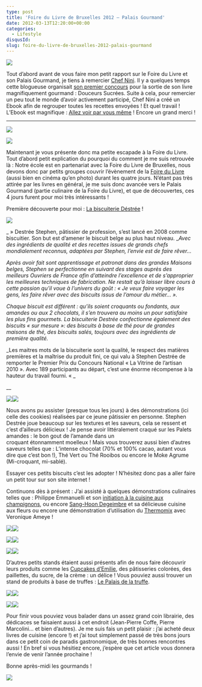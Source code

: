 ```yaml
---
type: post
title: 'Foire du Livre de Bruxelles 2012 – Palais Gourmand'
date: 2012-03-13T12:20:00+00:00
categories:
  - Lifestyle
disqusId:
slug: foire-du-livre-de-bruxelles-2012-palais-gourmand
---
```


[![](http://2.bp.blogspot.com/-OgeecPjU8BI/T18f8erM3xI/AAAAAAAAB2w/n2d7yizWs5E/s640/ebook-concours.png)](http://2.bp.blogspot.com/-OgeecPjU8BI/T18f8erM3xI/AAAAAAAAB2w/n2d7yizWs5E/s1600/ebook-concours.png)

Tout d’abord avant de vous faire mon petit rapport sur le Foire du Livre et son Palais Gourmand, je tiens à remercier [Chef Nini](http://www.chefnini.com/). Il y a quelques temps cette blogueuse organisait [son premier concours](http://www.chefnini.com/concours-chefnini-douceurs-sucrees/) pour la sortie de son livre magnifiquement gourmand : Douceurs Sucrées. Suite à cela, pour remercier un peu tout le monde d’avoir activement participé, Chef Nini a créé un Ebook afin de regrouper toutes les recettes envoyées ! Et quel travail ! L’Ebook est magnifique : [Allez voir par vous même](http://www.calameo.com/read/00123180270fd6d9ca12f) ! Encore un grand merci !

__________

[![](http://1.bp.blogspot.com/-doiUN_eUrxs/T18r94-6lQI/AAAAAAAAB4w/oPVNOwp1cYI/s640/FLB_Logo_hori_quadri-2011-11.jpg)](http://www.flb.be/)

[![](http://3.bp.blogspot.com/-ww0NaecwfnU/T18hQfjvD5I/AAAAAAAAB24/brhapDaj0oI/s400/20120302_FDL_Vendredi_Aprem__0133.jpg)](http://3.bp.blogspot.com/-ww0NaecwfnU/T18hQfjvD5I/AAAAAAAAB24/brhapDaj0oI/s1600/20120302_FDL_Vendredi_Aprem__0133.jpg)

Maintenant je vous présente donc ma petite escapade à la Foire du Livre. Tout d’abord petit explication du pourquoi du comment je me suis retrouvée là : Notre école est en partenariat avec la Foire du Livre de Bruxelles, nous devons donc par petits groupes couvrir l’évènement de la [Foire du Livre](http://www.flb.be/) (aussi bien en cinéma qu’en photo) durant les quatre jours. N’étant pas très attirée par les livres en général, je me suis donc avancée vers le Palais Gourmand (partie culinaire de la Foire du Livre), et que de découvertes, ces 4 jours furent pour moi très intéressants !

Première découverte pour moi : [La biscuiterie Déstrée](http://www.biscuiteriedestree.be/) !

[![](http://1.bp.blogspot.com/-Rs4LzJpXAxk/T18hvUT9llI/AAAAAAAAB3I/HodfsUSCa1Q/s400/20120303_FDL_Stephen_Destr%C3%A9e_03.jpg)](http://1.bp.blogspot.com/-Rs4LzJpXAxk/T18hvUT9llI/AAAAAAAAB3I/HodfsUSCa1Q/s1600/20120303_FDL_Stephen_Destr%C3%A9e_03.jpg)

_ » Destrée Stephen, pâtissier de profession, s’est lancé en 2008 comme biscuitier. Son but est d’amener le biscuit belge au plus haut niveau. __Avec des ingrédients de qualité et des recettes issues de grands chefs mondialement reconnus, adaptées par Stephen, l’envie est de faire rêver…_

_Après avoir fait sont apprentissage et patronat dans des grandes Maisons belges, Stephen se perfectionne en suivant des stages auprès des meilleurs Ouvriers de France afin d’atteindre l’excellence et de s’approprier les meilleures techniques de fabrication. Ne restait qu’à laisser libre cours à cette passion qu’il voue à l’univers du goût : <cite>« Je veux faire voyager les gens, les faire rêver avec des biscuits issus de l’amour du métier… »</cite>._

_Chaque biscuit est différent : qu’ils soient croquants ou fondants, aux amandes ou aux 2 chocolats, il s’en trouvera au moins un pour satisfaire les plus fins gourmets. La biscuiterie Destrée confectionne également des biscuits « sur mesure »: des biscuits à base de thé pour de grandes maisons de thé, des biscuits salés, toujours avec des ingrédients de première qualité._

_Les maitres mots de la biscuiterie sont la qualité, le respect des matières premières et la maîtrise du produit fini, ce qui valu à Stephen Destrée de remporter le Premier Prix du Concours National « La Vitrine de l’artisan 2010 ». Avec 189 participants au départ, c’est une énorme récompense à la hauteur du travail fourni. « _

 __

[![](http://3.bp.blogspot.com/-p-6uyUXSz1U/T18iWFD3rUI/AAAAAAAAB3Q/XMKBQ94T_tg/s320/20120303_FDL_Samedi_Matin_0213.jpg)](http://3.bp.blogspot.com/-p-6uyUXSz1U/T18iWFD3rUI/AAAAAAAAB3Q/XMKBQ94T_tg/s1600/20120303_FDL_Samedi_Matin_0213.jpg)[![](http://4.bp.blogspot.com/-yZeLiaaeBTI/T18iXIjNAUI/AAAAAAAAB3Y/0UqSqXed0wA/s320/20120303_FDL_Samedi_Matin_0226.jpg)](http://4.bp.blogspot.com/-yZeLiaaeBTI/T18iXIjNAUI/AAAAAAAAB3Y/0UqSqXed0wA/s1600/20120303_FDL_Samedi_Matin_0226.jpg)

Nous avons pu assister (presque tous les jours) à des démonstrations (ici celle des cookies) réalisées par ce jeune pâtissier en personne. Stephen Destrée joue beaucoup sur les textures et les saveurs, cela se ressent et c’est d’ailleurs délicieux ! Je pense avoir littéralement craqué sur les Palets amandes : le bon gout de l’amande dans un croquant étonnamment moelleux ! Mais vous trouverez aussi bien d’autres saveurs telles que : L’intense chocolat (70% et 100% cacao, autant vous dire que c’est bon !), Thé Vert ou Thé Rooibos ou encore le Moke Agrume (Mi-croquant, mi-sablé).

Essayer ces petits biscuits c’est les adopter ! N’hésitez donc pas a aller faire un petit tour sur son site internet !

Continuons dès à présent : J’ai assisté à quelques démonstrations culinaires telles que : Philippe Emmanuelli et son [initiation à la cuisine aux champignons](http://www.marabout.com/livre-une-initiation-a-la-cuisine-du-champignon-philippe-emanuelli-400640.html), ou encore [Sang-Hoon Degeimbre](http://www.airdutemps.be/) et sa délicieuse cuisine aux fleurs ou encore une démonstration d’utilisation du [Thermomix](http://monthermomix.be/) avec Veronique Ameye !

[![](http://2.bp.blogspot.com/-rVk13nAxtjc/T18ltpu0AEI/AAAAAAAAB3g/UpknitY_Oic/s320/20120302_FDL_Vendredi_Aprem__0155.jpg)](http://2.bp.blogspot.com/-rVk13nAxtjc/T18ltpu0AEI/AAAAAAAAB3g/UpknitY_Oic/s1600/20120302_FDL_Vendredi_Aprem__0155.jpg)[![](http://4.bp.blogspot.com/-kIZ20tnPuZc/T18luPHAFbI/AAAAAAAAB3o/TZLrF3ioNO8/s320/20120302_FDL_Vendredi_Aprem__0157.jpg)](http://4.bp.blogspot.com/-kIZ20tnPuZc/T18luPHAFbI/AAAAAAAAB3o/TZLrF3ioNO8/s1600/20120302_FDL_Vendredi_Aprem__0157.jpg)

[![](http://1.bp.blogspot.com/-3_fEhgjtJ6c/T18lvEeK0SI/AAAAAAAAB3w/wEGnrepOCQM/s320/20120303_FDL_Samedi_Matin_0283.jpg)](http://1.bp.blogspot.com/-3_fEhgjtJ6c/T18lvEeK0SI/AAAAAAAAB3w/wEGnrepOCQM/s1600/20120303_FDL_Samedi_Matin_0283.jpg)[![](http://4.bp.blogspot.com/-yjOOl_B9jQQ/T18lwZBju0I/AAAAAAAAB34/dHeyhU98hQ0/s320/20120303_FDL_Samedi_Matin_0323.jpg)](http://4.bp.blogspot.com/-yjOOl_B9jQQ/T18lwZBju0I/AAAAAAAAB34/dHeyhU98hQ0/s1600/20120303_FDL_Samedi_Matin_0323.jpg)

[![](http://1.bp.blogspot.com/-_t-dpReREM4/T18lyuq0QXI/AAAAAAAAB4A/yoHb1sTAdF8/s320/20120305_FDL_Lundi_Matin_0394.jpg)](http://1.bp.blogspot.com/-_t-dpReREM4/T18lyuq0QXI/AAAAAAAAB4A/yoHb1sTAdF8/s1600/20120305_FDL_Lundi_Matin_0394.jpg)[![](http://1.bp.blogspot.com/-tHHyYjURSnc/T18lz8GaBrI/AAAAAAAAB4I/fVePFnLRAJQ/s320/20120305_FDL_Lundi_Matin_0407.jpg)](http://1.bp.blogspot.com/-tHHyYjURSnc/T18lz8GaBrI/AAAAAAAAB4I/fVePFnLRAJQ/s1600/20120305_FDL_Lundi_Matin_0407.jpg)

D’autres petits stands étaient aussi présents afin de nous faire découvrir leurs produits comme les [Cupcakes d’Emilie](http://www.lescupcakesdemilie.be/), des pâtisseries colorées, des paillettes, du sucre, de la crème : un délice ! Vous pouviez aussi trouver un stand de produits à base de truffes : [Le Palais de la truffe](http://eurotartufi.com/).

[![](http://3.bp.blogspot.com/-aNys-7tnjXE/T18pPOVCiOI/AAAAAAAAB4Q/_GzS5IKcVPo/s320/20120229_FDL_Vernissage_0022.jpg)](http://www.lescupcakesdemilie.be/)[![](http://3.bp.blogspot.com/-EVZ-HZOisok/T18pRi8ISSI/AAAAAAAAB4g/OIzTCY9_cXA/s320/20120305_FDL_Lundi_Matin_0368.jpg)](http://www.lescupcakesdemilie.be/)

[![](http://3.bp.blogspot.com/-wslZTQLhcd4/T18pQQNLwCI/AAAAAAAAB4Y/iCKdLP_L0ZE/s320/20120305_FDL_Lundi_Matin_0348.jpg)](http://eurotartufi.com/)[![](http://3.bp.blogspot.com/-KVUvmu9g4e0/T18pS2x-CtI/AAAAAAAAB4o/uvN1txWHAzY/s320/20120305_FDL_Lundi_Matin_0374.jpg)](http://eurotartufi.com/)

Pour finir vous pouviez vous balader dans un assez grand coin librairie, des dédicaces se faisaient aussi à cet endroit (Jean-Pierre Coffe, Pierre Marcolini… et bien d’autres). Je me suis fais un petit plaisir : j’ai acheté deux livres de cuisine (encore !) et j’ai tout simplement passé de très bons jours dans ce petit coin de paradis gastronomique, de très bonnes rencontres aussi !
En bref si vous hésitiez encore, j’espère que cet article vous donnera l’envie de venir l’année prochaine !

Bonne après-midi les gourmands !

[![](http://4.bp.blogspot.com/-2bLosyMFac4/TxhFg0sR2dI/AAAAAAAABec/Mzg1OnlXUmM/s1600/Signature+copie.jpg)](http://4.bp.blogspot.com/-2bLosyMFac4/TxhFg0sR2dI/AAAAAAAABec/Mzg1OnlXUmM/s1600/Signature+copie.jpg)